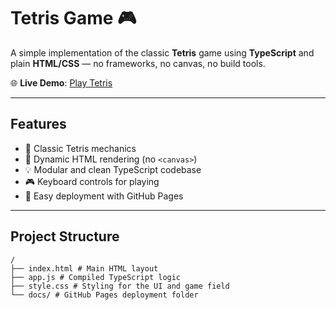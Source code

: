 # Tetris Game 🎮

A simple implementation of the classic **Tetris** game using **TypeScript** and plain **HTML/CSS** — no frameworks, no canvas, no build tools.

🌐 **Live Demo**: [Play Tetris](https://vpodhornyi.github.io/TypescriptTetris/)

---

## Features

- 🧱 Classic Tetris mechanics
- 🧩 Dynamic HTML rendering (no `<canvas>`)
- 💡 Modular and clean TypeScript codebase
- 🎮 Keyboard controls for playing
- 🚀 Easy deployment with GitHub Pages

---

## Project Structure
```plaintext
/
├── index.html # Main HTML layout
├── app.js # Compiled TypeScript logic
├── style.css # Styling for the UI and game field
└── docs/ # GitHub Pages deployment folder
